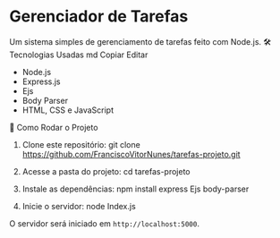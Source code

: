 
# Gerenciador de Tarefas
Um sistema simples de gerenciamento de tarefas feito com Node.js.
🛠 Tecnologias Usadas
md
Copiar
Editar
- Node.js
- Express.js
- Ejs
- Body Parser
- HTML, CSS e JavaScript

🚀 Como Rodar o Projeto

1. Clone este repositório:
git clone https://github.com/FranciscoVitorNunes/tarefas-projeto.git

2. Acesse a pasta do projeto:
cd tarefas-projeto 

3. Instale as dependências:
npm install express Ejs body-parser


4. Inicie o servidor:
node Index.js


O servidor será iniciado em `http://localhost:5000`.